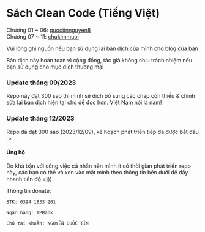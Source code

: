 # Sách Clean Code (Tiếng Việt)

Chương 01 ~ 06: [quoctinnguyen8](https://github.com/quoctinnguyen8/Clean-Code---Tieng-Viet)  
Chương 07 ~ 11: [chukimmuoi](https://github.com/chukimmuoi/Clean-Code---Tieng-Viet)

Vui lòng ghi nguồn nếu bạn sử dụng lại bản dịch của mình cho blog của bạn

Bản dịch này hoàn toàn vì cộng đồng, tác giả không chịu trách nhiệm nếu bạn sử dụng cho mục đích thương mại

### Update tháng 09/2023

Repo này đạt 300 sao thì mình sẽ dịch bổ sung các chap còn thiếu & chỉnh sửa lại bản dịch hiện tại cho dễ đọc hơn. Việt Nam nói là nàm!

### Update tháng 12/2023

Repo đã đạt 300 sao (2023/12/09), kế hoạch phát triển tiếp đã được bắt đầu :>

#### Ủng hộ

Do khá bận với công việc cá nhân nên mình ít có thời gian phát triển repo này, các bạn có thể vả xèn vào mặt mình theo thông tin bên dưới để đẩy nhanh tiến độ =)))

Thông tin donate:

```
STK: 0394 1833 201

Ngân hàng: TPBank

Chủ tài khoản: NGUYỄN QUỐC TÍN
```

